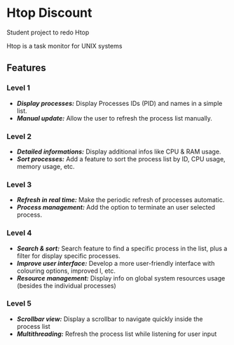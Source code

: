 # Htop Discount

Student project to redo Htop

Htop is a task monitor for UNIX systems

## Features

### Level 1
- ***Display processes:*** Display Processes IDs (PID) and names in a simple list.
- ***Manual update:*** Allow the user to refresh the process list manually.

### Level 2
- ***Detailed informations:*** Display additional infos like CPU & RAM usage.
- ***Sort processes:*** Add a feature to sort the process list by ID, CPU usage, memory usage, etc.

### Level 3
- ***Refresh in real time:*** Make the periodic refresh of processes automatic.
- ***Process management:*** Add the option to terminate an user selected process.

### Level 4
- ***Search & sort:*** Search feature to find a specific process in the list, plus a filter for display specific processes.
- ***Improve user interface:*** Develop a more user-friendly interface with colouring options, improved l, etc.
- ***Resource management:*** Display info on global system resources usage (besides the individual processes)

### Level 5
- ***Scrollbar view:*** Display a scrollbar to navigate quickly inside the process list
- ***Multithreading:*** Refresh the process list while listening for user input